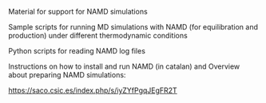 Material for support for NAMD simulations

Sample scripts for running MD simulations with NAMD (for equilibration and production) under different thermodynamic conditions

Python scripts for reading NAMD log files

Instructions on how to install and run NAMD (in catalan) and Overview about preparing NAMD simulations:

https://saco.csic.es/index.php/s/iyZYfPgqJEgFR2T



